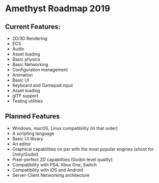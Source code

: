 # Amethyst Roadmap 2019

## Current Features:

- 2D/3D Rendering
- ECS
- Audio
- Asset loading
- Basic physics
- Basic Networking
- Configuration management
- Animation
- Basic UI
- Keyboard and Gamepad input
- Asset loading
- glTF support 
- Testing utilities

## Planned Features

- Windows, macOS, Linux compatibility (in that order)
- A scripting language
- Basic UI library
- An editor
- Graphical capabilities on par with the most popular engines (shoot for Unity/Godot)
- Pixel-perfect 2D capabilities (Godot-level quality)
- Compatibility with PS4, Xbox One, Switch
- Compatibility with iOS and Android
- Server-Client Networking architecture
